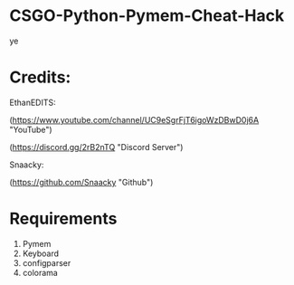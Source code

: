 # CSGO-Python-Pymem-Cheat-Hack

ye

# Credits:
EthanEDITS:

(https://www.youtube.com/channel/UC9eSgrFjT6igoWzDBwD0j6A "YouTube")

(https://discord.gg/2rB2nTQ "Discord Server")

Snaacky:

(https://github.com/Snaacky "Github")

# Requirements
1. Pymem
2. Keyboard
3. configparser
4. colorama
